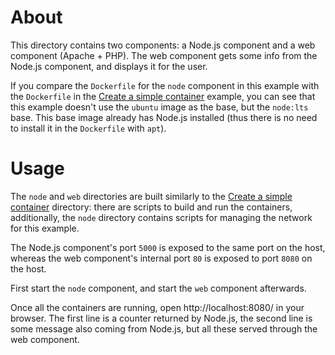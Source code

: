 # About

This directory contains two components: a Node.js component and a web component
(Apache + PHP). The web component gets some info from the Node.js component, and
displays it for the user.

If you compare the `Dockerfile` for the `node` component in this example with
the `Dockerfile` in the [Create a simple container](../0_simple_container)
example, you can see that this example doesn't use the `ubuntu` image as the
base, but the `node:lts` base. This base image already has Node.js installed
(thus there is no need to install it in the `Dockerfile` with `apt`).

# Usage

The `node` and `web` directories are built similarly to the [Create a simple
container](../0_simple_container) directory: there are scripts to build and
run the containers, additionally, the `node` directory contains scripts for
managing the network for this example.

The Node.js component's port `5000` is exposed to the same port on the host,
whereas the web component's internal port `80` is exposed to port `8080` on the
host.

First start the `node` component, and start the `web` component afterwards.

Once all the containers are running, open http://localhost:8080/ in your
browser. The first line is a counter returned by Node.js, the second line is
some message also coming from Node.js, but all these served through the web
component.
